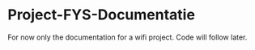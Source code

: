 Project-FYS-Documentatie
========================
For now only the documentation for a wifi project.
Code will follow later.
